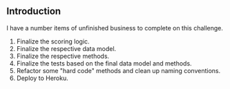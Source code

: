 ## Introduction
I have a number items of unfinished business to complete on this challenge.

1. Finalize the scoring logic.
2. Finalize the respective data model.
3. Finalize the respective methods.
4. Finalize the tests based on the final data model and methods.
5. Refactor some "hard code" methods and clean up naming conventions.
6. Deploy to Heroku.

